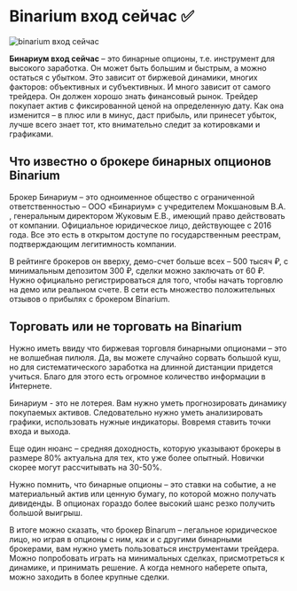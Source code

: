 # Binarium вход сейчас ✅

![binarium вход сейчас](https://i.ibb.co/MfzKQC8/binarium.jpg)

**Бинариум вход сейчас** – это бинарные опционы, т.е. инструмент для высокого заработка. Он может быть большим и быстрым, а можно остаться с убытком. Это зависит от биржевой динамики, многих факторов: объективных и субъективных. И много зависит от самого трейдера. Он должен хорошо знать финансовый рынок. Трейдер покупает актив с фиксированной ценой на определенную дату. Как она изменится – в плюс или в минус, даст прибыль, или принесет убыток, лучше всего знает тот, кто внимательно следит за котировками и графиками.

## Что известно о брокере бинарных опционов Binarium

Брокер Бинариум – это одноименное общество с ограниченной ответственностью – ООО «Бинариум» с учредителем Мокшановым В.А. , генеральным директором Жуковым Е.В., имеющий право действовать от компании. Официальное юридическое лицо, действующее с 2016 года. Все это есть в открытом доступе по государственным реестрам, подтверждающим легитимность компании.

В рейтинге брокеров он вверху, демо-счет больше всех – 500 тысяч ₽, с минимальным депозитом 300 ₽, сделки можно заключать от 60 ₽. Нужно официально регистрироваться для того, чтобы начать торговлю на демо или реальном счете. В сети есть множество положительных отзывов о прибылях с брокером Binarium.

## Торговать или не торговать на Binarium

Нужно иметь ввиду что биржевая торговля бинарными опционами – это не волшебная пилюля. Да, вы можете случайно сорвать большой куш, но для систематического заработка на длинной дистанции придется учиться. Благо для этого есть огромное количество информации в Интернете. 

Бинариум - это не лотерея. Вам нужно уметь прогнозировать динамику покупаемых активов. Следовательно нужно уметь анализировать графики, использовать нужные индикаторы. Вовремя ставить точки входа и выхода.

Еще один нюанс – средняя доходность, которую указывают брокеры в размере 80% актуальна для тех, кто уже более опытный. Новички скорее могут рассчитывать на 30-50%.

Нужно помнить, что бинарные опционы – это ставки на событие, а не материальный актив или ценную бумагу, по которой можно получать дивиденды.  В опционах гораздо более высокий шанс резко получить большой выигрыш.

В итоге можно сказать, что брокер Binarum – легальное юридическое лицо, но играя в опционы с ним, как и с другими бинарными брокерами, вам нужно уметь пользоваться инструментами трейдера. Можно попробовать играть на минимальных сделках, присмотреться к динамике, и принимать решение. А когда немного наберете опыта, можно заходить в более крупные сделки.
